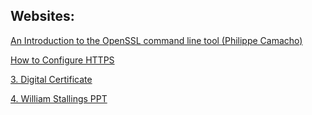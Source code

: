 ## Websites:

[An Introduction to the OpenSSL command line tool (Philippe Camacho)](https://users.dcc.uchile.cl/~pcamacho/tutorial/crypto/openssl/openssl_intro.html)

[How to Configure HTTPS](https://www.digitalocean.com/community/questions/openssl-implementation-what-am-i-missing)

[3. Digital Certificate](https://www.digitalocean.com/community/tutorials/openssl-essentials-working-with-ssl-certificates-private-keys-and-csrs)

[4. William Stallings PPT](http://kurser.iha.dk/ee-ict-master/tisgrau01/nse/pp/)
